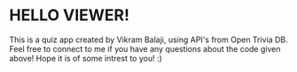 <h1>HELLO VIEWER!</h1>
This is a quiz app created by Vikram Balaji, using API's from Open Trivia DB. Feel free to connect to me if you have any questions about the code given above! Hope it is of some intrest to you! :)
